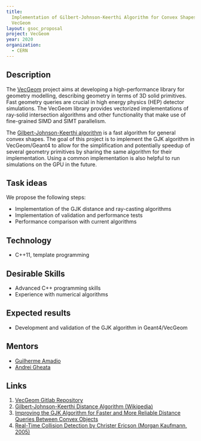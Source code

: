 ```yaml
---
title:
  Implementation of Gilbert-Johnson-Keerthi Algorithm for Convex Shapes in
  VecGeom
layout: gsoc_proposal
project: VecGeom
year: 2020
organization:
  - CERN
---
```


## Description

The [VecGeom][1] project aims at developing a high-performance library for
geometry modelling, describing geometry in terms of 3D solid primitives. Fast
geometry queries are crucial in high energy physics (HEP) detector simulations.
The VecGeom library provides vectorized implementations of ray-solid
intersection algorithms and other functionality that make use of fine-grained
SIMD and SIMT parallelism.

The [Gilbert-Johnson-Keerthi algorithm][2] is a fast algorithm for general
convex shapes. The goal of this project is to implement the GJK algorithm in
VecGeom/Geant4 to allow for the simplification and potentially speedup of
several geometry primitives by sharing the same algorithm for their
implementation. Using a common implementation is also helpful to run simulations
on the GPU in the future.

## Task ideas

We propose the following steps:

- Implementation of the GJK distance and ray-casting algorithms
- Implementation of validation and performance tests
- Performance comparison with current algorithms

## Technology

- C++11, template programming

## Desirable Skills

- Advanced C++ programming skills
- Experience with numerical algorithms

## Expected results

- Development and validation of the GJK algorithm in Geant4/VecGeom

## Mentors

- [Guilherme Amadio](mailto:guilherme.amadio@cern.ch)
- [Andrei Gheata](mailto:andrei.gheata@cern.ch)

## Links

1.  [VecGeom Gitlab Repository][1]
2.  [Gilbert-Johnson-Keerthi Distance Algorithm (Wikipedia)][2]
3.  [Improving the GJK Algorithm for Faster and More Reliable Distance Queries
    Between Convex Objects][3]
4.  [Real-Time Collision Detection by Christer Ericson (Morgan
    Kaufmann, 2005)][4]

[1]: https://gitlab.cern.ch/VecGeom/VecGeom
[2]:
  https://en.wikipedia.org/wiki/Gilbert%E2%80%93Johnson%E2%80%93Keerthi_distance_algorithm
[3]: https://dl.acm.org/doi/10.1145/3072959.3083724
[4]: http://realtimecollisiondetection.net
